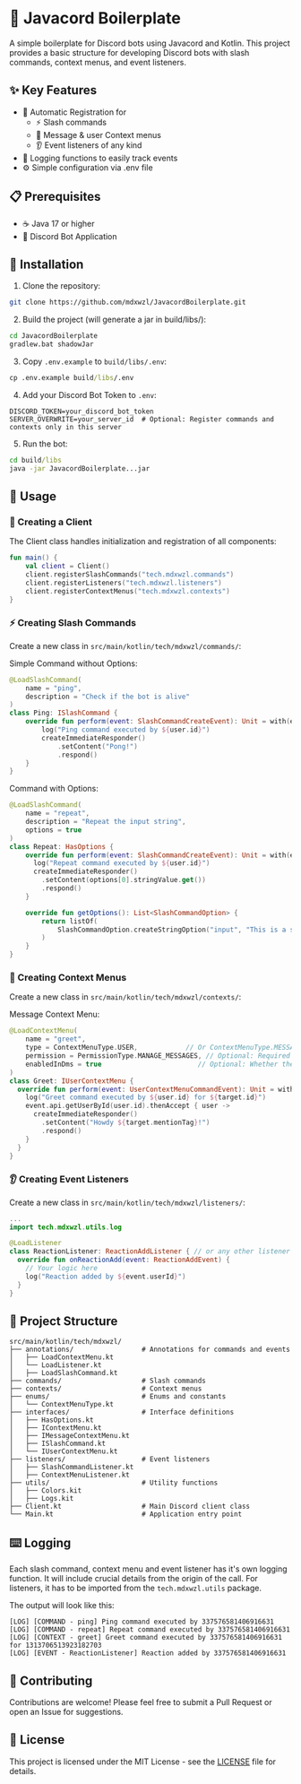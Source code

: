 # 🚀 Javacord Boilerplate

A simple boilerplate for Discord bots using Javacord and Kotlin. This project provides a basic structure for developing Discord bots with slash commands, context menus, and event listeners.

## ✨ Key Features

- 🔄 Automatic Registration for
  - ⚡ Slash commands
  - 🎯 Message & user Context menus
  - 👂 Event listeners of any kind
- 📜 Logging functions to easily track events
- ⚙️ Simple configuration via .env file

## 📋 Prerequisites

- ☕ Java 17 or higher
- 🤖 Discord Bot Application

## 🔧 Installation

1. Clone the repository:
```bash
git clone https://github.com/mdxwzl/JavacordBoilerplate.git
```

2. Build the project (will generate a jar in build/libs/):
```cmd
cd JavacordBoilerplate
gradlew.bat shadowJar
```

3. Copy `.env.example` to `build/libs/.env`:
```cmd
cp .env.example build/libs/.env
```

4. Add your Discord Bot Token to `.env`:
```
DISCORD_TOKEN=your_discord_bot_token
SERVER_OVERWRITE=your_server_id  # Optional: Register commands and contexts only in this server
```

5. Run the bot:
```cmd
cd build/libs
java -jar JavacordBoilerplate...jar
```

## 📝 Usage

### 🤖 Creating a Client

The Client class handles initialization and registration of all components:

```kotlin
fun main() {
    val client = Client()
    client.registerSlashCommands("tech.mdxwzl.commands")
    client.registerListeners("tech.mdxwzl.listeners")
    client.registerContextMenus("tech.mdxwzl.contexts")
}
```

### ⚡ Creating Slash Commands

Create a new class in `src/main/kotlin/tech/mdxwzl/commands/`:

Simple Command without Options:
```kotlin
@LoadSlashCommand(
    name = "ping",
    description = "Check if the bot is alive"
)
class Ping: ISlashCommand {
    override fun perform(event: SlashCommandCreateEvent): Unit = with(event.slashCommandInteraction) { 
        log("Ping command executed by ${user.id}")
        createImmediateResponder()
            .setContent("Pong!")
            .respond()
    }
}
```

Command with Options:
```kotlin
@LoadSlashCommand(
    name = "repeat",
    description = "Repeat the input string",
    options = true
)
class Repeat: HasOptions {
    override fun perform(event: SlashCommandCreateEvent): Unit = with(event.slashCommandInteraction) {
      log("Repeat command executed by ${user.id}")
      createImmediateResponder()
        .setContent(options[0].stringValue.get())
        .respond()
    }

    override fun getOptions(): List<SlashCommandOption> {
        return listOf(
            SlashCommandOption.createStringOption("input", "This is a string option", true)
        )
    }
}
```

### 🎯 Creating Context Menus

Create a new class in `src/main/kotlin/tech/mdxwzl/contexts/`:

Message Context Menu:
```kotlin
@LoadContextMenu(
    name = "greet",
    type = ContextMenuType.USER,            // Or ContextMenuType.MESSAGE
    permission = PermissionType.MANAGE_MESSAGES, // Optional: Required permission
    enabledInDms = true                        // Optional: Whether the menu is available in DMs
)
class Greet: IUserContextMenu {
  override fun perform(event: UserContextMenuCommandEvent): Unit = with(event.userContextMenuInteraction) {
    log("Greet command executed by ${user.id} for ${target.id}")
    event.api.getUserById(user.id).thenAccept { user ->
      createImmediateResponder()
        .setContent("Howdy ${target.mentionTag}!")
        .respond()
    }
  }
}
```

### 👂 Creating Event Listeners

Create a new class in `src/main/kotlin/tech/mdxwzl/listeners/`:

```kotlin
...
import tech.mdxwzl.utils.log

@LoadListener
class ReactionListener: ReactionAddListener { // or any other listener type
  override fun onReactionAdd(event: ReactionAddEvent) {
    // Your logic here
    log("Reaction added by ${event.userId}")
  }
}
```

## 📁 Project Structure

```
src/main/kotlin/tech/mdxwzl/
├── annotations/                 # Annotations for commands and events
│   ├── LoadContextMenu.kt
│   └── LoadListener.kt
│   ├── LoadSlashCommand.kt
├── commands/                    # Slash commands
├── contexts/                    # Context menus
├── enums/                       # Enums and constants
│   └── ContextMenuType.kt
├── interfaces/                  # Interface definitions
│   ├── HasOptions.kt
│   ├── IContextMenu.kt
│   ├── IMessageContextMenu.kt
│   ├── ISlashCommand.kt
│   └── IUserContextMenu.kt
├── listeners/                   # Event listeners
│   ├── SlashCommandListener.kt  
│   ├── ContextMenuListener.kt   
├── utils/                       # Utility functions
│   ├── Colors.kit
│   ├── Logs.kit
├── Client.kt                    # Main Discord client class
└── Main.kt                      # Application entry point
```

## ⌨️ Logging
Each slash command, context menu and event listener has it's own logging function.
It will include crucial details from the origin of the call.
For listeners, it has to be imported from the `tech.mdxwzl.utils` package.

The output will look like this:
```
[LOG] [COMMAND - ping] Ping command executed by 337576581406916631
[LOG] [COMMAND - repeat] Repeat command executed by 337576581406916631
[LOG] [CONTEXT - greet] Greet command executed by 337576581406916631 for 1313706513923182703
[LOG] [EVENT - ReactionListener] Reaction added by 337576581406916631
```

## 🤝 Contributing

Contributions are welcome! Please feel free to submit a Pull Request or open an Issue for suggestions.

## 📄 License

This project is licensed under the MIT License - see the [LICENSE](LICENSE) file for details. 